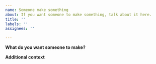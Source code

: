 ```yaml
---
name: Someone make something
about: If you want someone to make something, talk about it here.
title: ''
labels: ''
assignees: ''

---
```


**What do you want someone to make?**
<!--Please explain what you'd like to have.. -->

**Additional context**
<!--This is optional.-->
